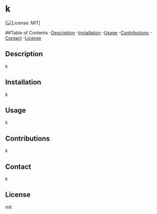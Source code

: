 # k
  [![License: MIT](https://img.shields.io/badge/License-MIT-yellow.svg)]
  
  ##Table of Contents
  -[Description](#Description)
  -[Installation](#Installation)
  -[Usage](#Usage)
  -[Contributions](#Contributions)
  -[Contact](#Contact)
  -[License](#License)

  ## Description
  k
  
  ## Installation
  k

  ## Usage
  k

  ## Contributions
  k

  ## Contact
  k

  ## License
  mit

